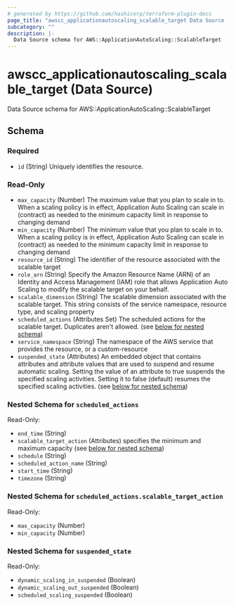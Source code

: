 ```yaml
---
# generated by https://github.com/hashicorp/terraform-plugin-docs
page_title: "awscc_applicationautoscaling_scalable_target Data Source - terraform-provider-awscc"
subcategory: ""
description: |-
  Data Source schema for AWS::ApplicationAutoScaling::ScalableTarget
---
```


# awscc_applicationautoscaling_scalable_target (Data Source)

Data Source schema for AWS::ApplicationAutoScaling::ScalableTarget



<!-- schema generated by tfplugindocs -->
## Schema

### Required

- `id` (String) Uniquely identifies the resource.

### Read-Only

- `max_capacity` (Number) The maximum value that you plan to scale in to. When a scaling policy is in effect, Application Auto Scaling can scale in (contract) as needed to the minimum capacity limit in response to changing demand
- `min_capacity` (Number) The minimum value that you plan to scale in to. When a scaling policy is in effect, Application Auto Scaling can scale in (contract) as needed to the minimum capacity limit in response to changing demand
- `resource_id` (String) The identifier of the resource associated with the scalable target
- `role_arn` (String) Specify the Amazon Resource Name (ARN) of an Identity and Access Management (IAM) role that allows Application Auto Scaling to modify the scalable target on your behalf.
- `scalable_dimension` (String) The scalable dimension associated with the scalable target. This string consists of the service namespace, resource type, and scaling property
- `scheduled_actions` (Attributes Set) The scheduled actions for the scalable target. Duplicates aren't allowed. (see [below for nested schema](#nestedatt--scheduled_actions))
- `service_namespace` (String) The namespace of the AWS service that provides the resource, or a custom-resource
- `suspended_state` (Attributes) An embedded object that contains attributes and attribute values that are used to suspend and resume automatic scaling. Setting the value of an attribute to true suspends the specified scaling activities. Setting it to false (default) resumes the specified scaling activities. (see [below for nested schema](#nestedatt--suspended_state))

<a id="nestedatt--scheduled_actions"></a>
### Nested Schema for `scheduled_actions`

Read-Only:

- `end_time` (String)
- `scalable_target_action` (Attributes) specifies the minimum and maximum capacity (see [below for nested schema](#nestedatt--scheduled_actions--scalable_target_action))
- `schedule` (String)
- `scheduled_action_name` (String)
- `start_time` (String)
- `timezone` (String)

<a id="nestedatt--scheduled_actions--scalable_target_action"></a>
### Nested Schema for `scheduled_actions.scalable_target_action`

Read-Only:

- `max_capacity` (Number)
- `min_capacity` (Number)



<a id="nestedatt--suspended_state"></a>
### Nested Schema for `suspended_state`

Read-Only:

- `dynamic_scaling_in_suspended` (Boolean)
- `dynamic_scaling_out_suspended` (Boolean)
- `scheduled_scaling_suspended` (Boolean)
